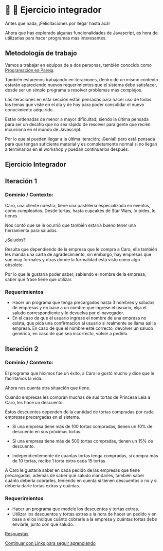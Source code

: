 # :woman: :man: Ejercicio integrador

Antes que nada, ¡Felicitaciones por llegar hasta acá! 

Ahora que has explorado algunas funcionalidades de Javascript, es hora de utilizarlas para hacer programas más interesantes.

 ## Metodología de trabajo

Vamos a trabajar en equipos de a dos personas, también conocido como [Programación en Pareja](https://es.wikipedia.org/wiki/Programaci%C3%B3n_en_pareja).

También estaremos trabajando en iteraciones, dentro de un mismo contexto estarán apareciendo nuevos requerimientos que el sistema debe satisfacer, desde ser un simple programa a resolver problemas más complejos.

Las iteraciones en esta sección están pensadas para hacer uso de todos los temas que viste en el día y de hoy para poder consolidar el nuevo conocimiento adquirido.

Están ordenadas de menor a mayor dificultad, siendo la última pensada para ser un desafío que no sea rápido de resolver para gente que recién incursiona en el mundo de Javascript.

Por lo que si pueden llegar a la última iteración; ¡Genial! pero está pensada para que tengan suficiente material y es completamente normal si no llegan a terminarlos en el workshop y puedan continuarlos después.

## Ejercicio Integrador

## Iteración 1
### Dominio / Contexto:
Caro, una cliente nuestra, tiene una pastelería especializada en eventos, como cumpleaños. Desde tortas, hasta cupcakes de Star Wars, lo pides, lo tienes.

Nos contó que se le ocurrió que también estaría bueno tener una herramienta para saludos.

¿Saludos?

Resulta que dependiendo de la empresa que le compra a Caro, ella también les manda una carta de agradecimiento, sin embargo, hay empresas que son muy formales y otras donde la formalidad está visto como algo obsoleto.

Por lo que le gustaría poder saber, sabiendo el nombre de la empresa, saber qué frase tiene que utilizar.

### Requerimientos
* Hacer un programa que tenga precargados hasta 3 nombres y saludos de empresas y en base a un nombre que ingrese el usuario, elija el saludo correspondiente y lo devuelva por el navegador.
* En el caso de que el usuario ingrese el nombre de una empresa no exista, que pida una confirmacion al usuario si realmente se llama asi la empresa. En caso de que el nombre esté correcto; devolver un saludo genérico, en caso de que sea incorrecto, volver a pedirlo. 
## Iteración 2
### Dominio / Contexto:
El programa que hicimos fue un éxito, a Caro le gustó mucho y dice que le facilitamos la vida.

Ahora nos cuenta otra situación que tiene.

Cuando empresas les compran muchas de sus tortas de Princesa Leia a Caro, les hace un descuento.

Éstos descuentos dependen de la cantidad de tortas compradas por cada empresas precargadas en el sistema.

* Si una empresa tiene más de 100 tortas compradas, tienen un 10% de descuento en sus próximas tortas.

* Si una empresa tiene más de 500 tortas compradas, tienen un 15% de descuento.

* Independientemente de cuantas tortas tenga compradas, si compra más de 10 tortas, recibe 1 torta extra cada 15 tortas.  

A Caro le gustaría saber en cada pedido de las empresas que tiene precargadas, además de saber qué saludo mandarles, también saber cuánto debería cobrarles, teniendo en cuenta si tienen descuentos o no y si debería darle tortas extras y cuántas.

### Requerimientos
* Hacer un programa que modele los descuentos y tortas extras.
* Utilizar los descuentos y tortas extras a la hora de hacer un pedido y en base a ellos indique cuánto cobrarle a la empresa y cuántas tortas debe enviarle, junto con qué saludo.

[Respuestas](/respuestas/08.js)

[Continuar con Links para seguir aprendiendo](https://github.com/javascript-101/javascript-101#links-extras-para-seguir-aprendiendo)
